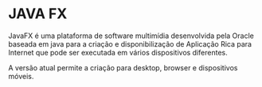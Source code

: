 <h1>JAVA FX</h1>
<p>JavaFX é uma plataforma de software multimídia desenvolvida pela Oracle baseada em java para a criação e disponibilização de Aplicação Rica para Internet que pode ser executada em vários dispositivos diferentes. </p>
<p>A versão atual permite a criação para desktop, browser e dispositivos móveis.</p>
